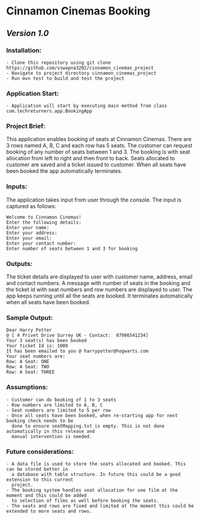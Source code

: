 # **Cinnamon Cinemas Booking**
## ***Version 1.0***

### **Installation:**
    - Clone this repository using git clone https://github.com/vswapna3202/cinnamon_cinemas_project
    - Navigate to project directory cinnamon_cinemas_project 
    - Run mvn test to build and test the project
    
### **Application Start:**
    - Application will start by executing main method from class com.techreturners.app.BookingApp

### **Project Brief:** 
This application enables booking of seats at Cinnamon Cinemas. There are 3 rows named
A, B, C and each row has 5 seats. The customer can request booking of any number of
seats between 1 and 3. The booking is with seat allocation from left to right and then
front to back. Seats allocated to customer are saved and a ticket issued to customer.
When all seats have been booked the app automatically terminates.

### **Inputs:**
The application takes input from user through the console. The input is captured as follows:

    Welcome to Cinnamon Cinemas!
    Enter the following details:
    Enter your name:
    Enter your address:
    Enter your email:
    Enter your contact number:
    Enter number of seats between 1 and 3 for booking

### **Outputs:**
The ticket details are displayed to user with customer name, address, email and contact numbers. A message with number of seats in the 
booking and the ticket id with seat numbers and row numbers are displayed to user.
The app keeps running until all the seats are booked. It terminates automatically when
all seats have been booked.


### **Sample Output:**
    Dear Harry Potter  
    @ [ 4 Privet Drive Surrey UK - Contact:  07986541234]  
    Your 3 seat(s) has been booked  
    Your ticket Id is: 1000  
    It has been emailed to you @ harrypotter@hogwarts.com  
    Your seat numbers are:  
    Row: A Seat: ONE  
    Row: A Seat: TWO  
    Row: A Seat: THREE  

### **Assumptions:**
    - Customer can do booking of 1 to 3 seats
    - Row numbers are limited to A, B, C
    - Seat numbers are limited to 5 per row
    - Once all seats have been booked, when re-starting app for next booking check needs to be 
      done to ensure seatMapping.txt is empty. This is not done automatically in this release and 
      manual intervention is needed.

### **Future considerations:**
    - A data file is used to store the seats allocated and booked. This can be stored better in 
      a database with table structure. In future this could be a good extension to this current 
      project.
    - The booking system handles seat allocation for one film at the moment and this could be added 
      to selection of films as well before booking the seats.
    - The seats and rows are fixed and limited at the moment this could be extended to more seats and rows.